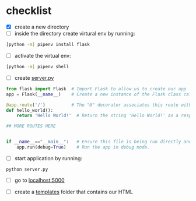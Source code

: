 # checklist

- [x] create a new directory
- [ ] inside the directory create virtural env by running:

```bash
[python -m] pipenv install flask
```

- [ ] activate the virtual env:

```bash
[python -m] pipenv shell 
```

- [ ] create [server.py](server.py)

```py
from flask import Flask  # Import Flask to allow us to create our app
app = Flask(__name__)    # Create a new instance of the Flask class called "app"

@app.route('/')          # The "@" decorator associates this route with the function immediately following
def hello_world():
    return 'Hello World!'  # Return the string 'Hello World!' as a response

## MORE ROUTES HERE 


if __name__=="__main__":   # Ensure this file is being run directly and not from a different module    
    app.run(debug=True)    # Run the app in debug mode.
```

- [ ] start application by running:

```
python server.py
```

- [ ] go to [localhost:5000](http://localhost:5000/)

- [ ] create a [templates](templates/index.html) folder that contains our HTML